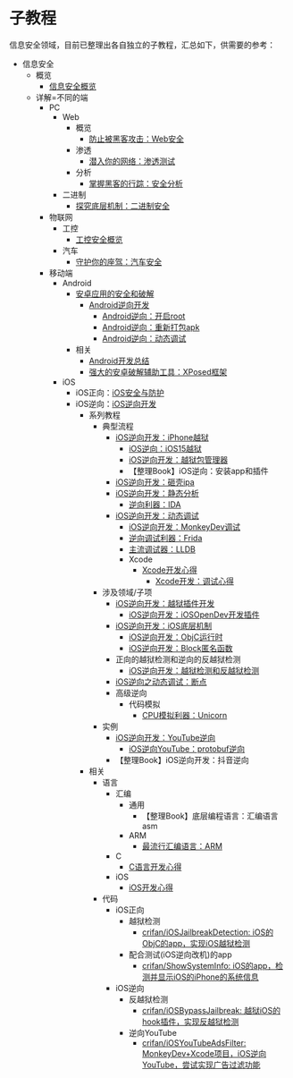 # 子教程

信息安全领域，目前已整理出各自独立的子教程，汇总如下，供需要的参考：

* 信息安全
  * 概览
    * [信息安全概览](https://book.crifan.org/books/information_security_overview/website/)
  * 详解=不同的端
    * PC
      * Web
        * 概览
          * [防止被黑客攻击：Web安全](https://book.crifan.org/books/avoid_hacker_attack_web_security/website/)
        * 渗透
          * [潜入你的网络：渗透测试](https://book.crifan.org/books/infiltrate_your_net_penetration_testing/website/)
        * 分析
          * [掌握黑客的行踪：安全分析](https://book.crifan.org/books/grasp_hacker_track_security_analysis/website/)
      * 二进制
        * [探究底层机制：二进制安全](https://book.crifan.org/books/explore_underlying_mechanism_binary_security/website/)
    * 物联网
      * 工控
        * [工控安全概览](https://book.crifan.org/books/industrial_control_security_overview/website/)
      * 汽车
        * [守护你的座驾：汽车安全](https://book.crifan.org/books/guard_your_car_safety/website/)
    * 移动端
      * Android
        * [安卓应用的安全和破解](https://book.crifan.org/books/android_app_security_crack/website/)
          * [Android逆向开发](https://book.crifan.org/books/android_reverse_dev/website/)
            * [Android逆向：开启root](https://book.crifan.org/books/android_re_enable_root/website/)
            * [Android逆向：重新打包apk](https://book.crifan.org/books/android_re_repack_apk/website/)
            * [Android逆向：动态调试](https://book.crifan.org/books/android_re_dynamic_debug/website/)
        * 相关
          * [Android开发总结](https://book.crifan.org/books/android_dev_summary/website/)
          * [强大的安卓破解辅助工具：XPosed框架](https://book.crifan.org/books/crack_assistant_xposed_framework/website/)
      * iOS
        * iOS正向：[iOS安全与防护](https://book.crifan.org/books/ios_security_protect/website/)
        * iOS逆向：[iOS逆向开发](https://book.crifan.org/books/ios_reverse_dev/website/)
          * 系列教程
            * 典型流程
              * [iOS逆向开发：iPhone越狱](https://book.crifan.org/books/ios_re_iphone_jailbreak/website/)
                * [iOS逆向：iOS15越狱](https://book.crifan.org/books/ios_re_ios15_jailbreak/website/)
                * [iOS逆向开发：越狱包管理器](https://book.crifan.org/books/ios_re_package_manager/website/)
                * 【整理Book】iOS逆向：安装app和插件
              * [iOS逆向开发：砸壳ipa](https://book.crifan.org/books/ios_re_crack_shell_ipa/website/)
              * [iOS逆向开发：静态分析](https://book.crifan.org/books/ios_re_static_analysis/website/)
                * [逆向利器：IDA](https://book.crifan.org/books/reverse_tool_ida/website/)
              * [iOS逆向开发：动态调试](https://book.crifan.org/books/ios_re_dynamic_debug/website/)
                * [iOS逆向开发：MonkeyDev调试](https://book.crifan.org/books/ios_re_monkeydev_debug/website/)
                * [逆向调试利器：Frida](https://book.crifan.org/books/reverse_debug_frida/website/)
                * [主流调试器：LLDB](https://book.crifan.org/books/popular_debugger_lldb/website/)
                * Xcode
                  * [Xcode开发心得](https://book.crifan.org/books/xcode_dev_summary/website/)
                    * [Xcode开发：调试心得](https://book.crifan.org/books/xcode_dev_debug_summary/website/)
            * 涉及领域/子项
              * [iOS逆向开发：越狱插件开发](https://book.crifan.org/books/ios_re_jailbreak_tweak/website/)
                * [iOS逆向开发：iOSOpenDev开发插件](https://book.crifan.org/books/ios_re_iosopendev_tweak/website/)
              * [iOS逆向开发：iOS底层机制](https://book.crifan.org/books/ios_re_ios_internal/website/)
                * [iOS逆向开发：ObjC运行时](https://book.crifan.org/books/ios_re_objc_runtime/website/)
                * [iOS逆向开发：Block匿名函数](https://book.crifan.org/books/ios_re_objc_block/website/)
              * 正向的越狱检测和逆向的反越狱检测
                * [iOS逆向开发：越狱检测和反越狱检测](https://book.crifan.org/books/ios_re_jb_detection/website/)
              * [iOS逆向之动态调试：断点](https://book.crifan.org/books/ios_re_debug_breakpoint/website/)
              * 高级逆向
                * 代码模拟
                  * [CPU模拟利器：Unicorn](https://book.crifan.org/books/cpu_emulator_unicorn/website/)
            * 实例
              * [iOS逆向开发：YouTube逆向](https://book.crifan.org/books/ios_re_youtube_reverse/website/)
                * [iOS逆向YouTube：protobuf逆向](https://book.crifan.org/books/ios_re_protobuf_reverse/website/)
              * 【整理Book】iOS逆向开发：抖音逆向
          * 相关
            * 语言
              * 汇编
                * 通用
                  * 【整理Book】底层编程语言：汇编语言asm
                * ARM
                  * [最流行汇编语言：ARM](https://book.crifan.org/books/popular_assembly_arm/website/)
              * C
                * [C语言开发心得](https://book.crifan.org/books/c_lang_dev_summary/website/)
              * iOS
                * [iOS开发心得](https://book.crifan.org/books/ios_dev_summary/website/)
            * 代码
              * iOS正向
                * 越狱检测
                  * [crifan/iOSJailbreakDetection: iOS的ObjC的app，实现iOS越狱检测](https://github.com/crifan/iOSJailbreakDetection)
                * 配合测试(iOS逆向改机)的app
                  * [crifan/ShowSystemInfo: iOS的app，检测并显示iOS的iPhone的系统信息](https://github.com/crifan/ShowSystemInfo)
              * iOS逆向
                * 反越狱检测
                  * [crifan/iOSBypassJailbreak: 越狱iOS的hook插件，实现反越狱检测](https://github.com/crifan/iOSBypassJailbreak)
                * 逆向YouTube
                  * [crifan/iOSYouTubeAdsFilter: MonkeyDev+Xcode项目，iOS逆向YouTube，尝试实现广告过滤功能](https://github.com/crifan/iOSYouTubeAdsFilter)
